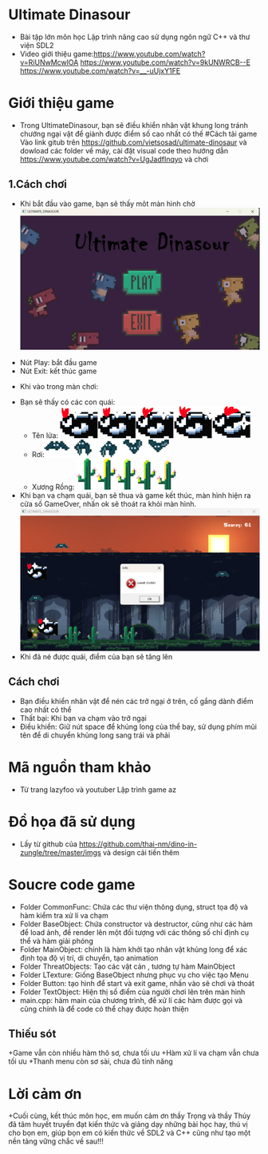 # Ultimate Dinasour
- Bài tập lớn môn học Lập trình nâng cao sử dụng ngôn ngữ C++ và thư viện SDL2
- Video giới thiệu game:<https://www.youtube.com/watch?v=RiUNwMcwlOA> <https://www.youtube.com/watch?v=9kUNWRCB--E> <https://www.youtube.com/watch?v=__-uUjxY1FE>
# Giới thiệu game
- Trong UltimateDinasour, bạn sẽ điều khiển nhân vật khung long tránh chướng ngại vật để giành được điểm số cao nhất có thế
#Cách tải game
 Vào link gitub trên <https://github.com/vietsosad/ultimate-dinosaur> và dowload các folder về máy, cài đặt visual code theo hướng dẫn <https://www.youtube.com/watch?v=UgJadfInqyo> và chơi

## 1.Cách chơi
- Khi bắt đầu vào game, bạn sẽ thấy môt màn hình chờ ![menu](https://github.com/vietsosad/ultimate-dinosaur/blob/master/DINASOUR/Turtorial/Screenshot%202024-04-26%20230304.png)
+ Nút Play: bắt đầu game
+ Nút Exit: kết thúc game
- Khi vào trong màn chơi:
+ Bạn sẽ thấy có các con quái:
   + Tên lửa: ![Rocket](https://github.com/vietsosad/ultimate-dinosaur/blob/master/DINASOUR/imgs/enemy/rocket_.png) 
   + Rơi:![Bat](https://github.com/vietsosad/ultimate-dinosaur/blob/master/DINASOUR/imgs/enemy/bat.png)
   + Xương Rồng: ![catus](https://github.com/vietsosad/ultimate-dinosaur/blob/master/DINASOUR/imgs/enemy/cactus.png) 
+ Khi bạn va chạm quái, bạn sẽ thua và game kết thúc, màn hình hiện ra cửa số GameOver, nhấn ok sẽ thoát ra khỏi màn hình. ![Over](https://github.com/vietsosad/ultimate-dinosaur/blob/master/DINASOUR/Turtorial/Screenshot%202024-04-26%20230345.png)
+ Khi đã né được quái, điểm của bạn sẽ tăng lên
## Cách chơi
- Bạn điều khiển nhân vật để nén các trở ngại ở trên, cố gắng dành điểm cao nhất có thể
- Thất bại: Khi bạn va chạm vào trở ngại
- Điều khiển: Giữ nút space để khủng long của thể bay, sử dụng phím mũi tên để di chuyển khủng long sang trái và phải
# Mã nguồn tham khảo 
- Từ trang lazyfoo và youtuber Lập trình game az
# Đồ họa đã sử dụng
- Lấy từ github của <https://github.com/thai-nm/dino-in-zungle/tree/master/imgs> và design cải tiến thêm
# Soucre code game
+ Folder CommonFunc: Chứa các thư viện thông dụng, struct tọa độ và hàm kiểm tra xử lí va chạm
+ Folder BaseObject: Chứa constructor và destructor, cũng như các hàm để load ảnh, để render lên một đối tượng với các thông số chỉ định cụ thể và hàm giải phóng
+ Folder MainObject: chính là hàm khởi tạo nhân vật khủng long để xác định tọa độ vị trí, di chuyển, tạo animation
+ Folder ThreatObjects: Tạo các vật cản , tương tự hàm MainObject
+ Folder LTexture:  Giống BaseObject nhưng phục vụ cho việc tạo Menu 
+ Folder Button: tạo hình để start và exit game, nhấn vào sẽ chơi và thoát
+ Folder TextObject: Hiện thị số điểm của người chơi lên trên màn hình
+ main.cpp: hàm main của chương trình, để xử lí các hàm được gọi và cũng chính là để code có thể chạy được hoàn thiện
## Thiếu sót
+Game vẫn còn nhiều hàm thô sơ, chưa tối ưu
+Hàm xử lí va chạm vẫn chưa tối ưu
+Thanh menu còn sơ sài, chưa đủ tính năng
  # Lời cảm ơn
  +Cuối cùng, kết thúc môn học, em muốn cảm ơn thầy Trọng và thầy Thủy đã tâm huyết truyền đạt kiến thức và giảng dạy những bài học hay, thú vị cho bọn em, giúp bọn em có kiến thức về SDL2 và C++ cũng như tạo một nền tảng vững chắc về sau!!!
